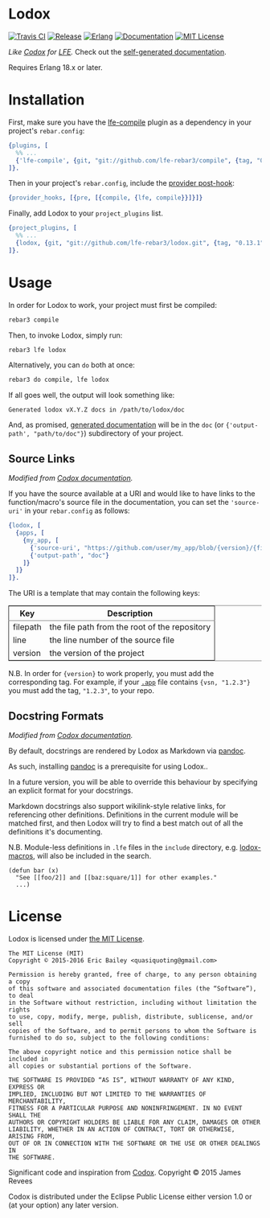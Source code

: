 # Lodox

[![Travis CI][travis badge]][travis builds]
[![Release][tag badge]][latest release]
[![Erlang][erlang badge]][erlang downloads]
[![Documentation][doc badge]][docs]
[![MIT License][license badge]](LICENSE)

[travis builds]: https://travis-ci.org/lfe-rebar3/lodox
[travis badge]: https://travis-ci.org/lfe-rebar3/lodox.svg
[tag badge]: https://img.shields.io/github/tag/lfe-rebar3/lodox.svg
[latest release]: https://github.com/lfe-rebar3/lodox/releases/latest
[erlang badge]: https://img.shields.io/badge/erlang-%E2%89%A518.0-red.svg
[erlang downloads]: http://www.erlang.org/downloads
[doc badge]: https://img.shields.io/badge/docs-100%25-green.svg
[docs]: http://lfe-rebar3.github.io/lodox
[license badge]: https://img.shields.io/badge/license-MIT-blue.svg


_Like [Codox](https://github.com/weavejester/codox) for [LFE](https://github.com/rvirding/lfe)._
Check out the [self-generated documentation](http://lfe-rebar3.github.io/lodox/).

Requires Erlang 18.x or later.

# Installation

First, make sure you have the [lfe-compile][] plugin as a dependency in your
project's `rebar.config`:

```erlang
{plugins, [
  %% ...
  {'lfe-compile', {git, "git://github.com/lfe-rebar3/compile", {tag, "0.4.0"}}}
]}.
```

Then in your project's `rebar.config`, include the [provider post-hook][]:

```erlang
{provider_hooks, [{pre, [{compile, {lfe, compile}}]}]}
```

Finally, add Lodox to your `project_plugins` list.

```erlang
{project_plugins, [
  %% ...
  {lodox, {git, "git://github.com/lfe-rebar3/lodox.git", {tag, "0.13.1"}}}
]}.
```

[lfe-compile]: https://github.com/lfe-rebar3/compile
[provider post-hook]: https://www.rebar3.org/v3.0/docs/configuration#section-provider-hooks


# Usage

In order for Lodox to work, your project must first be compiled:

```sh
rebar3 compile
```

Then, to invoke Lodox, simply run:

```sh
rebar3 lfe lodox
```

Alternatively, you can `do` both at once:

```sh
rebar3 do compile, lfe lodox
```

If all goes well, the output will look something like:

    Generated lodox vX.Y.Z docs in /path/to/lodox/doc

And, as promised, [generated documentation][docs] will be in the `doc` (or
`{'output-path', "path/to/doc"}`) subdirectory of your project.


## Source Links

_Modified from [Codox documentation][Codox source links]._

If you have the source available at a URI and would like to have links to the
function/macro's source file in the documentation, you can set the
`​'source-uri'​` in your `rebar.config` as follows:

```erlang
{lodox, [
  {apps, [
    {my_app, [
      {'source-uri', "https://github.com/user/my_app/blob/{version}/{filepath}#L{line}"},
      {'output-path', "doc"}
    ]}
  ]}
]}.
```


The URI is a template that may contain the following keys:

<table border="2" cellspacing="0" cellpadding="6" rules="groups" frame="hsides">


<colgroup>
<col  class="org-left" />

<col  class="org-left" />
</colgroup>
<thead>
<tr>
<th scope="col" class="org-left">Key</th>
<th scope="col" class="org-left">Description</th>
</tr>
</thead>

<tbody>
<tr>
<td class="org-left">filepath</td>
<td class="org-left">the file path from the root of the repository</td>
</tr>


<tr>
<td class="org-left">line</td>
<td class="org-left">the line number of the source file</td>
</tr>


<tr>
<td class="org-left">version</td>
<td class="org-left">the version of the project</td>
</tr>
</tbody>
</table>

N.B. In order for `{version}` to work properly, you must add the corresponding
tag. For example, if your [`.app`][application resource file] file contains
`{vsn, "1.2.3"}` you must add the tag, `​"1.2.3"​`, to your repo.

[Codox source links]: https://github.com/weavejester/codox#source-links
[configuration parameter]: http://www.erlang.org/doc/design_principles/applications.html#id76014
[application resource file]: http://www.erlang.org/doc/design_principles/applications.html#id75484


## Docstring Formats

_Modified from [Codox documentation][docstring formats]._

By default, docstrings are rendered by Lodox as Markdown via [pandoc][].

As such, installing [pandoc][] is a prerequisite for using Lodox..

In a future version, you will be able to override this behaviour by specifying
an explicit format for your docstrings.

Markdown docstrings also support wikilink-style relative links, for referencing
other definitions. Definitions in the current module will be matched first, and
then Lodox will try to find a best match out of all the definitions it's
documenting.

N.B. Module-less definitions in `.lfe` files in the `include` directory,
e.g. [lodox-macros][], will also be included in the search.

```lfe
(defun bar (x)
  "See [[foo/2]] and [[baz:square/1]] for other examples."
  ...)
```

[docstring formats]: https://github.com/weavejester/codox#docstring-formats
[pandoc]: http://pandoc.org
[lodox-macros]: include/lodox-macros.lfe


# License

Lodox is licensed under [the MIT License](http://yurrriq.mit-license.org).

```text
The MIT License (MIT)
Copyright © 2015-2016 Eric Bailey <quasiquoting@gmail.com>

Permission is hereby granted, free of charge, to any person obtaining a copy
of this software and associated documentation files (the “Software”), to deal
in the Software without restriction, including without limitation the rights
to use, copy, modify, merge, publish, distribute, sublicense, and/or sell
copies of the Software, and to permit persons to whom the Software is
furnished to do so, subject to the following conditions:

The above copyright notice and this permission notice shall be included in
all copies or substantial portions of the Software.

THE SOFTWARE IS PROVIDED “AS IS”, WITHOUT WARRANTY OF ANY KIND, EXPRESS OR
IMPLIED, INCLUDING BUT NOT LIMITED TO THE WARRANTIES OF MERCHANTABILITY,
FITNESS FOR A PARTICULAR PURPOSE AND NONINFRINGEMENT. IN NO EVENT SHALL THE
AUTHORS OR COPYRIGHT HOLDERS BE LIABLE FOR ANY CLAIM, DAMAGES OR OTHER
LIABILITY, WHETHER IN AN ACTION OF CONTRACT, TORT OR OTHERWISE, ARISING FROM,
OUT OF OR IN CONNECTION WITH THE SOFTWARE OR THE USE OR OTHER DEALINGS IN
THE SOFTWARE.
```

Significant code and inspiration from [Codox][]. Copyright © 2015 James Revees

Codox is distributed under the Eclipse Public License either version 1.0 or (at
your option) any later version.

[Codox]: https://github.com/weavejester/codox
